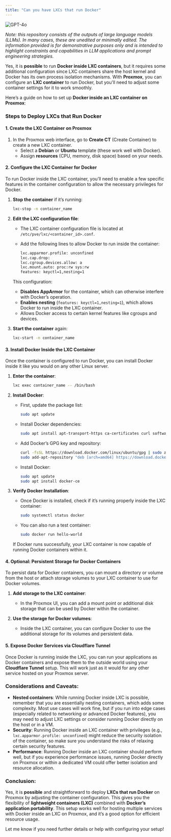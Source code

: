 ```yaml
---
title: "Can you have LXCs that run Docker"
---
```

![GPT-4o](https://img.shields.io/badge/GPT--4o-3333FF?style=for-the-badge&logo=openai&logoColor=white)



*Note: this repository consists of the outputs of large language models (LLMs). In many cases, these are unedited or minimally edited. The information provided is for demonstrative purposes only and is intended to highlight constraints and capabilities in LLM applications and prompt engineering strategies.*


Yes, it is **possible** to run **Docker inside LXC containers**, but it requires some additional configuration since LXC containers share the host kernel and Docker has its own process isolation mechanisms. With **Proxmox**, you can configure an **LXC container** to run Docker, but you'll need to adjust some container settings for it to work smoothly.

Here’s a guide on how to set up **Docker inside an LXC container on Proxmox**:

### Steps to Deploy LXCs that Run Docker

#### 1. **Create the LXC Container on Proxmox**
1. In the Proxmox web interface, go to **Create CT** (Create Container) to create a new LXC container.
   - Select a **Debian** or **Ubuntu** template (these work well with Docker).
   - Assign **resources** (CPU, memory, disk space) based on your needs.

#### 2. **Configure the LXC Container for Docker**
To run Docker inside the LXC container, you’ll need to enable a few specific features in the container configuration to allow the necessary privileges for Docker.

1. **Stop the container** if it’s running:
   ```bash
   lxc-stop -n container_name
   ```

2. **Edit the LXC configuration file**:
   - The LXC container configuration file is located at `/etc/pve/lxc/<container_id>.conf`.
   - Add the following lines to allow Docker to run inside the container:

     ```bash
     lxc.apparmor.profile: unconfined
     lxc.cap.drop:
     lxc.cgroup.devices.allow: a
     lxc.mount.auto: proc:rw sys:rw
     features: keyctl=1,nesting=1
     ```

   This configuration:
   - **Disables AppArmor** for the container, which can otherwise interfere with Docker’s operation.
   - **Enables nesting** (`features: keyctl=1,nesting=1`), which allows Docker to run inside the LXC container.
   - Allows Docker access to certain kernel features like cgroups and devices.

3. **Start the container** again:
   ```bash
   lxc-start -n container_name
   ```

#### 3. **Install Docker Inside the LXC Container**
Once the container is configured to run Docker, you can install Docker inside it like you would on any other Linux server.

1. **Enter the container**:
   ```bash
   lxc exec container_name -- /bin/bash
   ```

2. **Install Docker**:
   - First, update the package list:
     ```bash
     sudo apt update
     ```

   - Install Docker dependencies:
     ```bash
     sudo apt install apt-transport-https ca-certificates curl software-properties-common
     ```

   - Add Docker’s GPG key and repository:
     ```bash
     curl -fsSL https://download.docker.com/linux/ubuntu/gpg | sudo apt-key add -
     sudo add-apt-repository "deb [arch=amd64] https://download.docker.com/linux/ubuntu $(lsb_release -cs) stable"
     ```

   - Install Docker:
     ```bash
     sudo apt update
     sudo apt install docker-ce
     ```

3. **Verify Docker Installation**:
   - Once Docker is installed, check if it’s running properly inside the LXC container:
     ```bash
     sudo systemctl status docker
     ```
   - You can also run a test container:
     ```bash
     sudo docker run hello-world
     ```

   If Docker runs successfully, your LXC container is now capable of running Docker containers within it.

#### 4. **Optional: Persistent Storage for Docker Containers**
To persist data for Docker containers, you can mount a directory or volume from the host or attach storage volumes to your LXC container to use for Docker volumes.

1. **Add storage to the LXC container**:
   - In the Proxmox UI, you can add a mount point or additional disk storage that can be used by Docker within the container.

2. **Use the storage for Docker volumes**:
   - Inside the LXC container, you can configure Docker to use the additional storage for its volumes and persistent data.

#### 5. **Expose Docker Services via Cloudflare Tunnel**
Once Docker is running inside the LXC, you can run your applications as Docker containers and expose them to the outside world using your **Cloudflare Tunnel** setup. This will work just as it would for any other service hosted on your Proxmox server.

### Considerations and Caveats:
- **Nested containers**: While running Docker inside LXC is possible, remember that you are essentially nesting containers, which adds some complexity. Most use cases will work fine, but if you run into edge cases (especially related to networking or advanced Docker features), you may need to adjust LXC settings or consider running Docker directly on the host or in a VM.
- **Security**: Running Docker inside an LXC container with privileges (e.g., `lxc.apparmor.profile: unconfined`) might reduce the security isolation of the container, so make sure you understand the risks of relaxing certain security features.
- **Performance**: Running Docker inside an LXC container should perform well, but if you experience performance issues, running Docker directly on Proxmox or within a dedicated VM could offer better isolation and resource allocation.

### Conclusion:
Yes, it is **possible** and straightforward to deploy **LXCs that run Docker** on Proxmox by adjusting the container configuration. This gives you the flexibility of **lightweight containers (LXC)** combined with **Docker’s application portability**. This setup works well for hosting multiple services with Docker inside an LXC on Proxmox, and it’s a good option for efficient resource usage.

Let me know if you need further details or help with configuring your setup!